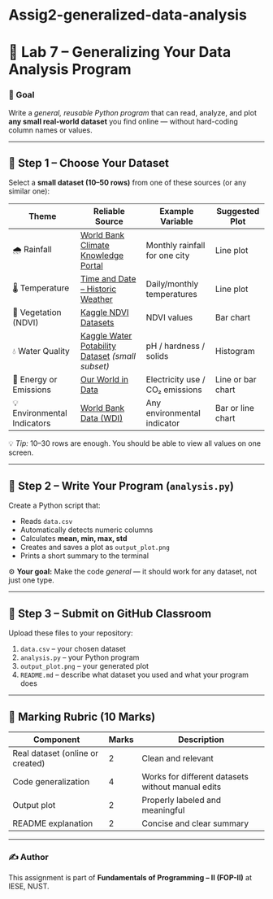 # Assig2-generalized-data-analysis
# 🌿 Lab 7 – Generalizing Your Data Analysis Program

### 🎯 Goal
Write a *general, reusable Python program* that can read, analyze, and plot **any small real-world dataset** you find online — without hard-coding column names or values.

---

## 🧭 Step 1 – Choose Your Dataset
Select a **small dataset (10–50 rows)** from one of these sources (or any similar one):

| Theme | Reliable Source | Example Variable | Suggested Plot |
|-------|------------------|------------------|----------------|
| 🌧️ Rainfall | [World Bank Climate Knowledge Portal](https://climateknowledgeportal.worldbank.org/) | Monthly rainfall for one city | Line plot |
| 🌡️ Temperature | [Time and Date – Historic Weather](https://www.timeanddate.com/weather/) | Daily/monthly temperatures | Line plot |
| 🌾 Vegetation (NDVI) | [Kaggle NDVI Datasets](https://www.kaggle.com/search?q=ndvi+dataset) | NDVI values | Bar chart |
| 💧 Water Quality | [Kaggle Water Potability Dataset](https://www.kaggle.com/datasets/adityakadiwal/water-potability) *(small subset)* | pH / hardness / solids | Histogram |
| 🔋 Energy or Emissions | [Our World in Data](https://ourworldindata.org/) | Electricity use / CO₂ emissions | Line or bar chart |
| 💡 Environmental Indicators | [World Bank Data (WDI)](https://data.worldbank.org/) | Any environmental indicator | Bar or line chart |

💡 *Tip:* 10–30 rows are enough. You should be able to view all values on one screen.

---

## 🧩 Step 2 – Write Your Program (`analysis.py`)
Create a Python script that:
- Reads `data.csv`
- Automatically detects numeric columns  
- Calculates **mean, min, max, std**
- Creates and saves a plot as `output_plot.png`
- Prints a short summary to the terminal  

⚙️ **Your goal:** Make the code *general* — it should work for any dataset, not just one type.

---

## 📂 Step 3 – Submit on GitHub Classroom
Upload these files to your repository:
1. `data.csv` – your chosen dataset  
2. `analysis.py` – your Python program  
3. `output_plot.png` – your generated plot  
4. `README.md` – describe what dataset you used and what your program does  

---

## 🧾 Marking Rubric (10 Marks)

| Component | Marks | Description |
|------------|-------|-------------|
| Real dataset (online or created) | 2 | Clean and relevant |
| Code generalization | 4 | Works for different datasets without manual edits |
| Output plot | 2 | Properly labeled and meaningful |
| README explanation | 2 | Concise and clear summary |

---

### ✍️ Author
This assignment is part of **Fundamentals of Programming – II (FOP-II)** at IESE, NUST.
